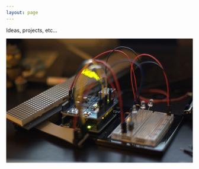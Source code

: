 ```yaml
---
layout: page
---
```


Ideas, projects, etc...

![Matrix Display](/assets/matrix-display-small.jpg)

